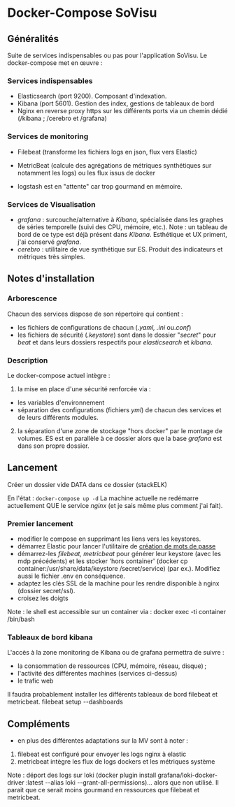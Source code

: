 # Docker-Compose SoVisu

## Généralités 
Suite de services indispensables ou pas pour l'application SoVisu. 
Le docker-compose met en œuvre :
### Services indispensables
- Elasticsearch (port 9200). Composant d'indexation.
- Kibana (port 5601). Gestion des index, gestions de tableaux de bord
- Nginx en reverse proxy https sur les différents ports via un chemin dédié (/kibana ; /cerebro et /grafana)

### Services de monitoring
- Filebeat (transforme les fichiers logs en json, flux vers Elastic)

- MetricBeat (calcule des agrégations de métriques synthétiques sur notamment les logs) ou les flux issus de docker

- logstash est en "attente" car trop gourmand en mémoire.

### Services de Visualisation
- *grafana* : surcouche/alternative à *Kibana*, spécialisée dans les graphes de séries temporelle (suivi des CPU, mémoire, etc.). Note : un tableau de bord de ce type est déjà présent dans *Kibana*. Esthétique et UX priment, j'ai conservé *grafana*.
- *cerebro* : utilitaire de vue synthétique sur ES. Produit des indicateurs et métriques très simples.

## Notes d'installation
### Arborescence
Chacun des services dispose de son répertoire qui contient : 

- les fichiers de configurations de chacun (*.yaml, .ini* ou.*conf*)
- les fichiers de sécurité (*.keystore*) sont dans le dossier "*secret*" pour *beat* et dans leurs dossiers respectifs pour *elasticsearch* et *kibana*.

### Description
Le docker-compose actuel intègre :
1. la mise en place d'une sécurité renforcée via :
- les variables d'environnement
- séparation des configurations (fichiers *yml*) de chacun des services et de leurs différents modules.

2. la séparation d'une zone de stockage "hors docker" par le montage de volumes. ES est en parallèle à ce dossier alors que la base *grafana* est dans son propre dossier.


## Lancement

Créer un dossier vide DATA dans ce dossier (stackELK)

En l'état : `docker-compose up -d`
La machine actuelle ne redémarre actuellement QUE le service *nginx* (et je sais même plus comment j'ai fait).

### Premier lancement
- modifier le compose en supprimant les liens vers les keystores. 
- démarrez Elastic pour lancer l'utilitaire de [création de mots de passe](https://www.elastic.co/guide/en/elasticsearch/reference/current/setup-passwords.html)
- démarrez-les *filebeat, metricbeat* pour générer leur keystore (avec les mdp précédents) et les stocker 'hors container' (docker cp container:/usr/share/data/keystore /secret/service) (par ex.). Modifiez aussi le fichier .env en conséquence.
- adaptez les clés SSL de la machine pour les rendre disponible à nginx (dossier secret/ssl).
- croisez les doigts 

Note : le shell est accessible sur un container via :
docker exec -ti container /bin/bash


### Tableaux de bord kibana
L'accès à la zone monitoring de Kibana ou de grafana permettra de suivre : 
- la consommation de ressources (CPU, mémoire, réseau, disque) ;
- l'activité des différentes machines (services ci-dessus)
- le trafic web

Il faudra probablement installer les différents tableaux de bord filebeat et metricbeat. filebeat setup --dashboards 

## Compléments

- en plus des différentes adaptations sur la MV sont à noter :
1. filebeat est configuré pour envoyer les logs nginx à elastic
2. metricbeat intègre les flux de logs dockers et les métriques système

Note : déport des logs sur loki (docker plugin install grafana/loki-docker-driver :latest --alias loki --grant-all-permissions)... alors que non utilisé. Il parait que ce serait moins gourmand en ressources que filebeat et metricbeat.


